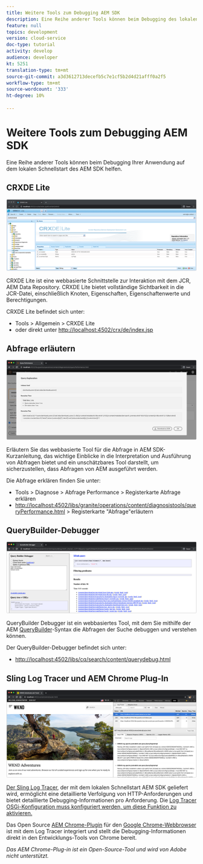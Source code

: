 ```yaml
---
title: Weitere Tools zum Debugging AEM SDK
description: Eine Reihe anderer Tools können beim Debugging des lokalen Schnellstarts des AEM SDK helfen.
feature: null
topics: development
version: cloud-service
doc-type: tutorial
activity: develop
audience: developer
kt: 5251
translation-type: tm+mt
source-git-commit: a3d3612713decefb5c7e1cf5b2d4d21afff0a2f5
workflow-type: tm+mt
source-wordcount: '333'
ht-degree: 10%

---
```



# Weitere Tools zum Debugging AEM SDK

Eine Reihe anderer Tools können beim Debugging Ihrer Anwendung auf dem lokalen Schnellstart des AEM SDK helfen.

## CRXDE Lite

![CRXDE Lite](./assets/other-tools/crxde-lite.png)

CRXDE Lite ist eine webbasierte Schnittstelle zur Interaktion mit dem JCR, AEM Data Repository. CRXDE Lite bietet vollständige Sichtbarkeit in die JCR-Datei, einschließlich Knoten, Eigenschaften, Eigenschaftenwerte und Berechtigungen.

CRXDE Lite befindet sich unter:

+ Tools > Allgemein > CRXDE Lite
+ oder direkt unter [http://localhost:4502/crx/de/index.jsp](http://localhost:4502/crx/de/index.jsp)

## Abfrage erläutern

![Abfrage erläutern](./assets/other-tools/explain-query.png)

Erläutern Sie das webbasierte Tool für die Abfrage in AEM SDK-Kurzanleitung, das wichtige Einblicke in die Interpretation und Ausführung von Abfragen bietet und ein unschätzbares Tool darstellt, um sicherzustellen, dass Abfragen von AEM ausgeführt werden.

Die Abfrage erklären finden Sie unter:

+ Tools > Diagnose > Abfrage Performance > Registerkarte Abfrage erklären
+ [http://localhost:4502/libs/granite/operations/content/diagnosistools/queryPerformance.html](http://localhost:4502/libs/granite/operations/content/diagnosistools/queryPerformance.html) > Registerkarte &quot;Abfrage&quot;erläutern

## QueryBuilder-Debugger

![QueryBuilder-Debugger](./assets/other-tools/query-debugger.png)

QueryBuilder Debugger ist ein webbasiertes Tool, mit dem Sie mithilfe der AEM [QueryBuilder](https://docs.adobe.com/content/help/en/experience-manager-65/developing/platform/query-builder/querybuilder-api.html)-Syntax die Abfragen der Suche debuggen und verstehen können.

Der QueryBuilder-Debugger befindet sich unter:

+ [http://localhost:4502/libs/cq/search/content/querydebug.html](http://localhost:4502/libs/cq/search/content/querydebug.html)

## Sling Log Tracer und AEM Chrome Plug-In

![Sling Log Tracer und AEM Chrome Plug-In](./assets/other-tools/log-tracer.png)

[Der Sling Log Tracer](https://sling.apache.org/documentation/bundles/log-tracers.html), der mit dem lokalen Schnellstart AEM SDK geliefert wird, ermöglicht eine detaillierte Verfolgung von HTTP-Anforderungen und bietet detaillierte Debugging-Informationen pro Anforderung. Die [Log Tracer OSGi-Konfiguration muss konfiguriert werden, um diese Funktion zu aktivieren.](https://sling.apache.org/documentation/bundles/log-tracers.html#configuration-1)

Das Open Source [AEM Chrome-Plugin](https://chrome.google.com/webstore/detail/aem-chrome-plug-in/ejdcnikffjleeffpigekhccpepplaode?hl=en-US) für den [Google Chrome-Webbrowser](https://www.google.com/chrome/) ist mit dem Log Tracer integriert und stellt die Debugging-Informationen direkt in den Entwicklungs-Tools von Chrome bereit.

_Das AEM Chrome-Plug-in ist ein Open-Source-Tool und wird von Adobe nicht unterstützt._

